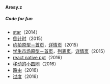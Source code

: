 #### Aresy.z

##### Code for fun
* [star](http://aresyz.com/training/star/)（2014）
* [倒计时](http://aresyz.com/training/Countdown/)（2015）
* [约拍原型－首页](http://aresyz.com/training/lepai/)，[详情页](http://aresyz.com/training/lepai/detail)（2015）
* [学生市场原型－首页](http://aresyz.com/training/market_phone/)，[列表页](http://aresyz.com/training/market_phone/list.html)，[详情页](http://aresyz.com/training/market_phone/details.html)（2015）
* [react native ppt](http://aresyz.com/training/rn-ppt)（2016）
* [移动的小圆圈](http://aresyz.com/training/circle/)（2016）
* [路由](http://aresyz.com/training/router/)（2016）
* [过度](http://aresyz.com/training/translate/)（2016）

